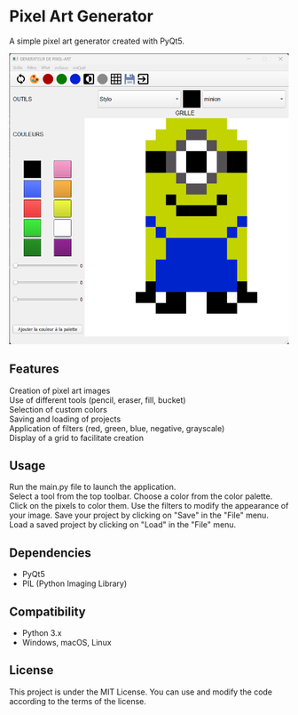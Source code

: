 # Pixel Art Generator  

A simple pixel art generator created with PyQt5.

![image](img/image.png)

## Features  

Creation of pixel art images  
Use of different tools (pencil, eraser, fill, bucket)  
Selection of custom colors  
Saving and loading of projects  
Application of filters (red, green, blue, negative, grayscale)  
Display of a grid to facilitate creation  

## Usage  

Run the main.py file to launch the application.  
Select a tool from the top toolbar.
Choose a color from the color palette.
Click on the pixels to color them.
Use the filters to modify the appearance of your image.
Save your project by clicking on "Save" in the "File" menu.
Load a saved project by clicking on "Load" in the "File" menu.

## Dependencies  

 - PyQt5
 - PIL (Python Imaging Library)

## Compatibility  

 - Python 3.x
 - Windows, macOS, Linux


## License  

This project is under the MIT License. You can use and modify the code according to the terms of the license.